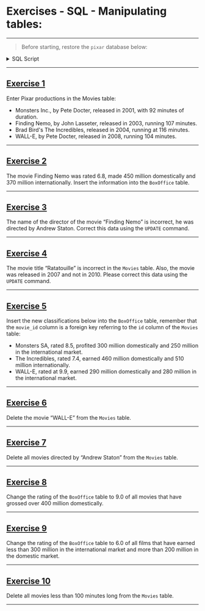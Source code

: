 # Exercises - SQL - Manipulating tables:

---

> Before starting, restore the `pixar` database below:

<details>
<summary>SQL Script</summary>

```sql
DROP SCHEMA IF EXISTS Pixar;
CREATE SCHEMA Pixar;
USE Pixar;
CREATE TABLE Movies (
  id INTEGER auto_increment PRIMARY KEY NOT NULL,
  title VARCHAR(30) NOT NULL,
  director VARCHAR(30) NULL,
  year INT NOT NULL,
  length_minutes INT NOT NULL
);
CREATE TABLE BoxOffice (
  movie_id INTEGER,
  FOREIGN KEY (movie_id) REFERENCES Movies (id),
  rating DECIMAL(2,1) NOT NULL,
  domestic_sales INT NOT NULL,
  international_sales INT NOT NULL
);
INSERT INTO Movies(title, director, year, length_minutes)
  VALUES ('Toy Story', 'John Lasseter', 1995, 81),
         ('A Bug's Life', 'Andrew Staton', 1998, 95),
         ('ratatui', 'Brad Bird', 2010, 115),
         ('UP', 'Pete Docter', 2009, 101),
         ('Cars', 'John Lasseter', 2006, 117),
         ('Toy Story 2', 'John Lasseter', 1999, 93),
         ('Brave', 'Brenda Chapman', 2012, 98);
INSERT INTO BoxOffice(movie_id, rating, domestic_sales, international_sales)
  VALUES (1, 8.3, 190000000, 170000000),
         (2, 7.2, 160000000, 200600000),
         (3, 7.9, 245000000, 239000000),
         (4, 6.1, 330000000, 540000000),
         (5, 7.8, 140000000, 310000000),
         (6, 5.8, 540000000, 600000000),
         (7, 7.5, 250000000, 190000000);
```

</details>

---

## [Exercise 1](./exercises/exercise_1.sql)

Enter Pixar productions in the Movies table:

- Monsters Inc., by Pete Docter, released in 2001, with 92 minutes of duration.
- Finding Nemo, by John Lasseter, released in 2003, running 107 minutes.
- Brad Bird's The Incredibles, released in 2004, running at 116 minutes.
- WALL-E, by Pete Docter, released in 2008, running 104 minutes.

---

## [Exercise 2](./exercises/exercise_2.sql)

The movie Finding Nemo was rated 6.8, made 450 million domestically and 370 million internationally. Insert the information into the `BoxOffice` table.

---

## [Exercise 3](./exercises/exercise_3.sql)

The name of the director of the movie “Finding Nemo” is incorrect, he was directed by Andrew Staton. Correct this data using the `UPDATE` command.

---

## [Exercise 4](./exercises/exercise_4.sql)

The movie title “Ratatouille” is incorrect in the `Movies` table. Also, the movie was released in 2007 and not in 2010. Please correct this data using the `UPDATE` command.

---

## [Exercise 5](./exercises/exercise_5.sql)

Insert the new classifications below into the `BoxOffice` table, remember that the `movie_id` column is a foreign key referring to the `id` column of the `Movies` table:

- Monsters SA, rated 8.5, profited 300 million domestically and 250 million in the international market.
- The Incredibles, rated 7.4, earned 460 million domestically and 510 million internationally.
- WALL-E, rated at 9.9, earned 290 million domestically and 280 million in the international market.

---

## [Exercise 6](./exercises/exercise_6.sql)

Delete the movie “WALL-E” from the `Movies` table.

---

## [Exercise 7](./exercises/exercise_7.sql)

Delete all movies directed by “Andrew Staton” from the `Movies` table.

---

## [Exercise 8](./exercises/exercise_8.sql)

Change the rating of the `BoxOffice` table to 9.0 of all movies that have grossed over 400 million domestically.

---

## [Exercise 9](./exercises/exercise_9.sql)

Change the rating of the `BoxOffice` table to 6.0 of all films that have earned less than 300 million in the international market and more than 200 million in the domestic market.

---

## [Exercise 10](./exercises/exercise_10.sql)

Delete all movies less than 100 minutes long from the `Movies` table.

---

